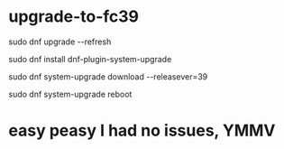 # upgrade-to-fc39

sudo dnf upgrade --refresh

sudo dnf install dnf-plugin-system-upgrade

sudo dnf system-upgrade download --releasever=39

sudo dnf system-upgrade reboot

# easy peasy  I had no issues, YMMV
